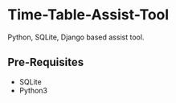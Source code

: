 # Time-Table-Assist-Tool
Python, SQLite, Django based assist tool.

## Pre-Requisites
* SQLite
* Python3

